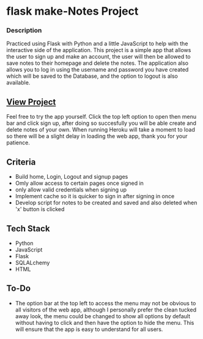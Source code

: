 # flask make-Notes Project

### Description
Practiced using Flask with Python and a little JavaScript to help with the interactive side of the application. This project is a simple app that allows the user to sign up and make an account, the user will then be allowed to save notes to their homepage and delete the notes. The application also allows you to log in using the username and password you have created which will be saved to the Database, and the option to logout is also available.

## [View Project](https://make-notes-app.herokuapp.com/login)
Feel free to try the app yourself. Click the top left option to open then menu bar and click sign up, after doing so succesfully you will be able  create and delete notes of your own.
When running Heroku will take a moment to load so there will be a slight delay in loading the web app, thank you for your patience.

## Criteria 
- Build home, Login, Logout and signup pages
- Omly allow access to certain pages once signed in
- only allow valid credentials when signing up
- Implement cache so it is quicker to sign in after signing in once
- Develop script for notes to be created and saved and also deleted when 'x' button is clicked

## Tech Stack
- Python
- JavaScript
- Flask
- SQLALchemy
- HTML


## To-Do
- The option bar at the top left to access the menu may not be obvious to all visitors of the web app, although I personally prefer the clean tucked away look, the menu could be changed to show all options by default without having to click and then have the option to hide the menu. This will ensure that the app is easy to understand for all users.
